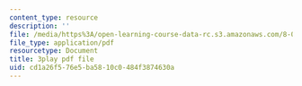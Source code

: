 ```yaml
---
content_type: resource
description: ''
file: /media/https%3A/open-learning-course-data-rc.s3.amazonaws.com/8-01sc-classical-mechanics-fall-2016/cd1a26f576e5ba5810c0484f3874630a_gWLC3r6EHl0.pdf
file_type: application/pdf
resourcetype: Document
title: 3play pdf file
uid: cd1a26f5-76e5-ba58-10c0-484f3874630a
---
```

